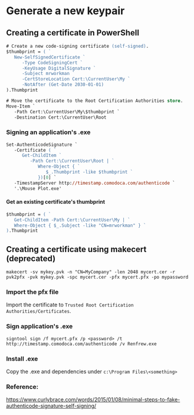 ﻿# Generate a new keypair

## Creating a certificate in PowerShell 

```ps
# Create a new code-signing certificate (self-signed).
$thumbprint = ( `
   New-SelfSignedCertificate `
      -Type CodeSigningCert `
      -KeyUsage DigitalSignature `
      -Subject mrworkman `
      -CertStoreLocation Cert:\CurrentUser\My `
      -NotAfter (Get-Date 2030-01-01)
).Thumbprint

# Move the certificate to the Root Certification Authorities store.
Move-Item `
   -Path Cert:\CurrentUser\My\$thumbprint `
   -Destination Cert:\CurrentUser\Root
```

### Signing an application's .exe

```ps
Set-AuthenticodeSignature `
   -Certificate ( `
      Get-ChildItem `
         -Path Cert:\CurrentUser\Root | `
            Where-Object { `
               $_.Thumbprint -like $thumbprint `
            })[0] `
   -TimestampServer http://timestamp.comodoca.com/authenticode `
   '.\Mouse Plot.exe'
```

#### Get an existing certificate's thumbprint

```ps
$thumbprint = ( `
   Get-ChildItem -Path Cert:\CurrentUser\My | `
   Where-Object { $_.Subject -like "CN=mrworkman" } `
).Thumbprint
```

## Creating a certificate using makecert (deprecated)

```
makecert -sv mykey.pvk -n "CN=MyCompany" -len 2048 mycert.cer -r
pvk2pfx -pvk mykey.pvk -spc mycert.cer -pfx mycert.pfx -po mypassword
```

### Import the pfx file
Import the certificate to `Trusted Root Certification Authorities/Certificates`.

### Sign application's .exe
```
signtool sign /f mycert.pfx /p <password> /t http://timestamp.comodoca.com/authenticode /v Renfrew.exe
```

### Install .exe
Copy the .exe and dependencies under `c:\Program Files\<something>`

### Reference:
https://www.curlybrace.com/words/2015/01/08/minimal-steps-to-fake-authenticode-signature-self-signing/
